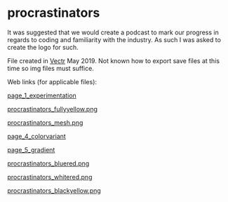 # procrastinators

It was suggested that we would create a podcast to mark our progress in regards to coding and familiarity with the industry. As such I was asked to create the logo for such. 

File created in [Vectr](https://vectr.com/) May 2019. Not known how to export save files at this time so img files must suffice.

Web links (for applicable files):

[page_1_experimentation](https://vectr.com/gwenleibryn/eC0gtEegp.png?width=2000&height=2000&select=eC0gtEegppage0)

[procrastinators_fullyyellow.png](https://vectr.com/gwenleibryn/eC0gtEegp.png?width=2000&height=2000&select=k3S2nvZiq7)

[procrastinators_mesh.png](https://vectr.com/gwenleibryn/eC0gtEegp.png?width=2000&height=2000&select=f1GbvYhxoG)

[page_4_colorvariant](https://vectr.com/gwenleibryn/eC0gtEegp.png?width=2000&height=2000&select=aROGk370a)

[page_5_gradient](https://vectr.com/gwenleibryn/eC0gtEegp.png?width=2000&height=2000&select=ciUBMKxb3)

[procrastinators_bluered.png](https://vectr.com/gwenleibryn/eC0gtEegp.png?width=2000&height=2000&select=c1TZptGZ6r)

[procrastinators_whitered.png](https://vectr.com/gwenleibryn/eC0gtEegp.png?width=2000&height=2000&select=b804XSWhl)

[procrastinators_blackyellow.png](https://vectr.com/gwenleibryn/eC0gtEegp.png?width=2000&height=2000&select=g29W3IGmyB)
